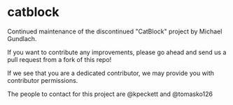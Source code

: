 catblock
========

Continued maintenance of the discontinued "CatBlock" project by Michael Gundlach.

If you want to contribute any improvements, please go ahead and send us a pull request from a fork of this repo!

If we see that you are a dedicated contributor, we may provide you with contributor permissions.

The people to contact for this project are @kpeckett and @tomasko126
